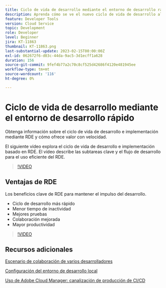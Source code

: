 ```yaml
---
title: Ciclo de vida de desarrollo mediante el entorno de desarrollo rápido
description: Aprenda cómo se ve el nuevo ciclo de vida de desarrollo al utilizar el entorno de desarrollo rápido y los beneficios clave de RDE.
feature: Developer Tools
version: Cloud Service
topic: Development
role: Developer
level: Beginner
jira: KT-11863
thumbnail: KT-11863.png
last-substantial-update: 2023-02-15T00:00:00Z
exl-id: 062672f6-d03c-44da-9ac5-3d1ecff1a628
duration: 156
source-git-commit: 9fef4b77a2c70c8cf525d42686f4120e481945ee
workflow-type: tm+mt
source-wordcount: '116'
ht-degree: 0%

---
```


# Ciclo de vida de desarrollo mediante el entorno de desarrollo rápido

Obtenga información sobre el ciclo de vida de desarrollo e implementación mediante RDE y cómo ofrece valor con velocidad.

El siguiente vídeo explora el ciclo de vida de desarrollo e implementación basado en RDE. El vídeo describe las subtareas clave y el flujo de desarrollo para el uso eficiente del RDE.

>[!VIDEO](https://video.tv.adobe.com/v/3415492?quality=12&learn=on)


## Ventajas de RDE

Los beneficios clave de RDE para mantener el impulso del desarrollo.

- Ciclo de desarrollo más rápido
- Menor tiempo de inactividad
- Mejores pruebas
- Colaboración mejorada
- Mayor productividad

>[!VIDEO](https://video.tv.adobe.com/v/3415493?quality=12&learn=on)

## Recursos adicionales

[Escenario de colaboración de varios desarrolladores](https://experienceleague.adobe.com/docs/experience-manager-cloud-service/content/implementing/developing/rapid-development-environments.html#multiple-developers-collaborating-on-the-same-rde)

[Configuración del entorno de desarrollo local](https://experienceleague.adobe.com/docs/experience-manager-learn/cloud-service/local-development-environment-set-up/overview.html?lang=es)

[Uso de Adobe Cloud Manager: canalización de producción de CI/CD](https://experienceleague.adobe.com/docs/experience-manager-learn/cloud-service/cloud-manager/cicd-production-pipeline.html)
